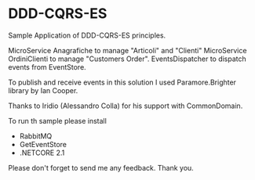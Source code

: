 # DDD-CQRS-ES
Sample Application of DDD-CQRS-ES principles.

MicroService Anagrafiche to manage "Articoli" and "Clienti"
MicroService OrdiniClienti to manage "Customers Order".
EventsDispatcher to dispatch events from EventStore.

To publish and receive events in this solution I used Paramore.Brighter library by Ian Cooper.

Thanks to Iridio (Alessandro Colla) for his support with CommonDomain.

To run th sample please install
- RabbitMQ
- GetEventStore
- .NETCORE 2.1

Please don't forget to send me any feedback.
Thank you.
